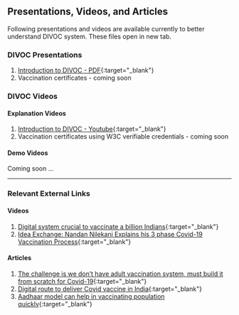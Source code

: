 ## Presentations, Videos, and Articles

Following presentations and videos are available currently to better understand DIVOC system. These files open in new tab.

### DIVOC Presentations

1. [Introduction to DIVOC - PDF](https://drive.google.com/file/d/1kBl-WCUX75qabvGrPSXWubU4p5o-38cV/view){:target="_blank"}
2. Vaccination certificates - coming soon

### DIVOC Videos

#### Explanation Videos

1. [Introduction to DIVOC - Youtube](https://youtu.be/vl_EP9fpzh0){:target="_blank"}
2. Vaccination certificates using W3C verifiable credentials - coming soon

#### Demo Videos

Coming soon ...

***

### Relevant External Links

#### Videos

1. [Digital system crucial to vaccinate a billion Indians](https://www.youtube.com/watch?v=vJRgkhsVvmA){:target="_blank"}
2. [Idea Exchange: Nandan Nilekani Explains his 3 phase Covid-19 Vaccination Process](https://www.youtube.com/watch?v=J86YuKJyaEU){:target="_blank"}

#### Articles

1. [The challenge is we don’t have adult vaccination system, must build it from scratch for Covid-19](https://indianexpress.com/article/india/nandan-nilekani-coronavirus-vaccine-tracker-health-sector-economy-6779867/){:target="_blank"}
2. [Digital route to deliver Covid vaccine in India](https://economictimes.indiatimes.com/markets/expert-view/nandan-nilekani-on-digital-route-to-deliver-covid-vaccine-in-india/articleshow/79208481.cms?from=mdr){:target="_blank"}
3. [Aadhaar model can help in vaccinating population quickly](https://government.economictimes.indiatimes.com/news/digital-india/aadhaar-model-can-help-in-vaccinating-population-quickly-infosys-chairman-nandan-nilekani/77757327){:target="_blank"}
